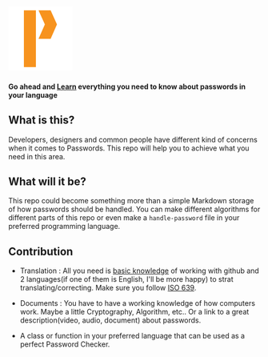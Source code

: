 ![Password world logo](/assets/Pass-Logo-128-Orange.png)
---

**Go ahead and [Learn](/learn/) everything you need to know about passwords in your language**

## What is this?

Developers, designers and common people have different kind of concerns when it comes to Passwords. This repo will help you to achieve what you need in this area.

## What will it be?

This repo could become something more than a simple Markdown storage of how passwords should be handled. You can make different algorithms for different parts of this repo or even make a ```handle-password``` file in your preferred programming language.

## Contribution

+ Translation : All you need is [basic knowledge](http://try.github.io/) of working with github and 2 languages(if one of them is English, I'll be more happy) to strat translating/correcting. Make sure you follow [ISO 639](https://en.wikipedia.org/wiki/List_of_ISO_639-1_codes).

+ Documents : You have to have a working knowledge of how computers work. Maybe a little Cryptography, Algorithm, etc.. Or a link to a great description(video, audio, document) about passwords.

+ A class or function in your preferred language that can be used as a perfect Password Checker.
